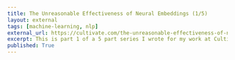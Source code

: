 ```yaml
---
title: The Unreasonable Effectiveness of Neural Embeddings (1/5)
layout: external
tags: [machine-learning, nlp]
external_url: https://cultivate.com/the-unreasonable-effectiveness-of-neural-embeddings-at-cultivate/ 
excerpt: This is part 1 of a 5 part series I wrote for my work at Cultivate, a startup building AI-tools for managers. 
published: True
---
```

